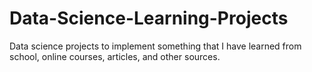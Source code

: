 # Data-Science-Learning-Projects
Data science projects to implement something that I have learned from school, online courses, articles, and other sources.
